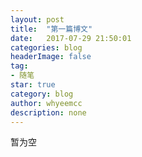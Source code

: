 ```yaml
---
layout: post
title:  "第一篇博文"
date:   2017-07-29 21:50:01
categories: blog
headerImage: false
tag:
- 随笔
star: true
category: blog
author: whyeemcc
description: none
---
```

暂为空
